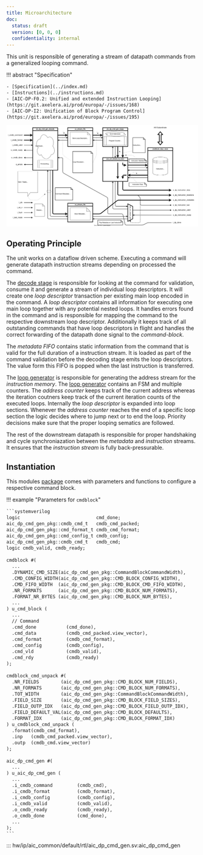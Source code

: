 ```yaml
---
title: Microarchitecture
doc:
  status: draft
  version: [0, 0, 0]
  confidentiality: internal
---
```



This unit is responsible of generating a stream of datapath commands from a generalized looping command.

!!! abstract "Specification"

    - [Specification](../index.md)
    - [Instructions](../instructions.md)
    - [AIC-DP-F0.2: Unified and extended Instruction Looping](https://git.axelera.ai/prod/europa/-/issues/168)
    - [AIC-DP-I2: Unification of Block Program Control](https://git.axelera.ai/prod/europa/-/issues/195)


![Block Diagram of the AI-Core Command Generator](./../figures/block_diagram.drawio.svg)


## Operating Principle

The unit works on a dataflow driven scheme. Executing a command will generate datapath instruction streams depending on
processed the command.

The [decode stage](./aic_dp_cmd_gen_decode.md) is responsible for looking at the command for validation, consume it and
generate a stream of individual loop descriptors.  It will create one *loop descriptor* transaction per existing main
loop encoded in the command.  A *loop descriptor* contains all information for executing one main loop together with any
potential nested loops.  It handles errors found in the command and is responsible for mapping the command to the
respective downstream loop descriptor.  Additionally it keeps track of all outstanding commands that have loop
descriptors in flight and handles the correct forwarding of the datapath done signal to the *command-block*.

The *metadata FIFO* contains static information from the command that is valid for the full duration of a instruction
stream.  It is loaded as part of the command validation before the decoding stage emits the loop descriptors.
The value form this FIFO is popped when the last instruction is transferred.

The [loop generator](./aic_dp_cmd_gen_loops.md) is responsible for generating the address stream for the
*instruction memory*.  The [loop generator](./aic_dp_cmd_gen_loops.md) contains an FSM and multiple counters.  The
*address counter* keeps track of the current address whereas the iteration coutners keep track of the current iteration
counts of the executed loops.  Internally the *loop descriptor* is expanded into loop sections.  Whenever the
*address counter* reaches the end of a specific loop section the logic decides where to jump next or to end the loop.
Priority decisions make sure that the proper looping sematics are followed.

The rest of the downstream datapath is responsible for proper handshaking and cycle synchroniazation between the
*metadata* and *instruction* streams. It ensures that the *instruction stream* is fully back-pressurable.


## Instantiation

This modules [package](./aic_dp_cmd_gen_pkg.md) comes with parameters and functions to configure a respective command block.

!!! example "Parameters for `cmdblock`"

    ```systemverilog
    logic                            cmd_done;
    aic_dp_cmd_gen_pkg::cmdb_cmd_t   cmdb_cmd_packed;
    aic_dp_cmd_gen_pkg::cmd_format_t cmdb_cmd_format;
    aic_dp_cmd_gen_pkg::cmd_config_t cmdb_config;
    aic_dp_cmd_gen_pkg::cmdb_cmd_t   cmdb_cmd;
    logic cmdb_valid, cmdb_ready;

    cmdblock #(
      ...
      .DYNAMIC_CMD_SIZE(aic_dp_cmd_gen_pkg::CommandBlockCommandWidth),
      .CMD_CONFIG_WIDTH(aic_dp_cmd_gen_pkg::CMD_BLOCK_CONFIG_WIDTH),
      .CMD_FIFO_WIDTH  (aic_dp_cmd_gen_pkg::CMD_BLOCK_CMD_FIFO_WIDTH),
      .NR_FORMATS      (aic_dp_cmd_gen_pkg::CMD_BLOCK_NUM_FORMATS),
      .FORMAT_NR_BYTES (aic_dp_cmd_gen_pkg::CMD_BLOCK_NUM_BYTES),
      ...
    ) u_cmd_block (
      ...
      // Command
      .cmd_done           (cmd_done),
      .cmd_data           (cmdb_cmd_packed.view_vector),
      .cmd_format         (cmdb_cmd_format),
      .cmd_config         (cmdb_config),
      .cmd_vld            (cmdb_valid),
      .cmd_rdy            (cmdb_ready)
    );

    cmdblock_cmd_unpack #(
      .NR_FIELDS        (aic_dp_cmd_gen_pkg::CMD_BLOCK_NUM_FIELDS),
      .NR_FORMATS       (aic_dp_cmd_gen_pkg::CMD_BLOCK_NUM_FORMATS),
      .TOT_WIDTH        (aic_dp_cmd_gen_pkg::CommandBlockCommandWidth),
      .FIELD_SIZE       (aic_dp_cmd_gen_pkg::CMD_BLOCK_FIELD_SIZES),
      .FIELD_OUTP_IDX   (aic_dp_cmd_gen_pkg::CMD_BLOCK_FIELD_OUTP_IDX),
      .FIELD_DEFAULT_VAL(aic_dp_cmd_gen_pkg::CMD_BLOCK_DEFAULTS),
      .FORMAT_IDX       (aic_dp_cmd_gen_pkg::CMD_BLOCK_FORMAT_IDX)
    ) u_cmdblock_cmd_unpack (
      .format(cmdb_cmd_format),
      .inp   (cmdb_cmd_packed.view_vector),
      .outp  (cmdb_cmd.view_vector)
    );

    aic_dp_cmd_gen #(
      ...
    ) u_aic_dp_cmd_gen (
      ...
      .i_cmdb_command         (cmdb_cmd),
      .i_cmdb_format          (cmdb_format),
      .i_cmdb_config          (cmdb_config),
      .i_cmdb_valid           (cmdb_valid),
      .o_cmdb_ready           (cmdb_ready),
      .o_cmdb_done            (cmd_done),
      ...
    );
    ```


::: hw/ip/aic_common/default/rtl/aic_dp_cmd_gen.sv:aic_dp_cmd_gen
